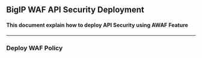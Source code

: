 ## BigIP WAF API Security Deployment

#### This document explain how to deploy API Security using AWAF Feature

---

### Deploy WAF Policy

